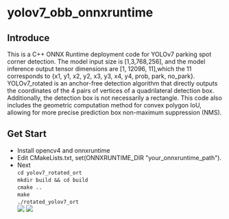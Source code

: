 # yolov7_obb_onnxruntime
## Introduce
This is a C++ ONNX Runtime deployment code for YOLOv7 parking spot corner detection. The model input size is [1,3,768,256], and the model inference output tensor dimensions are [1, 12096, 11],which the 11 corresponds to {x1, y1, x2, y2, x3, y3, x4, y4, prob, park, no_park}. YOLOv7_rotated is an anchor-free detection algorithm that directly outputs the coordinates of the 4 pairs of vertices of a quadrilateral detection box. Additionally, the detection box is not necessarily a rectangle. This code also includes the geometric computation method for convex polygon IoU, allowing for more precise prediction box non-maximum suppression (NMS).

## Get Start
* Install  opencv4 and onnxruntime
* Edit CMakeLists.txt, set(ONNXRUNTIME_DIR "your_onnxruntime_path").
* Next <br>`cd yolov7_rotated_ort` <br>`mkdir build && cd build` <br>`cmake ..`<br>`make`<br>`./rotated_yolov7_ort`<br>
![](https://github.com/zhang324-L/yolov7_obb_onnxruntime/blob/main/yolov7_rotated_ort/yolov7images/img1.jpg) ![](https://github.com/zhang324-L/yolov7_obb_onnxruntime/blob/main/yolov7_rotated_ort/yolov7images/img2.jpg) 
